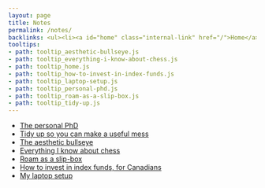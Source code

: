 ```yaml
---
layout: page
title: Notes
permalink: /notes/
backlinks: <ul><li><a id="home" class="internal-link" href="/">Home</a></li></ul>
tooltips: 
- path: tooltip_aesthetic-bullseye.js
- path: tooltip_everything-i-know-about-chess.js
- path: tooltip_home.js
- path: tooltip_how-to-invest-in-index-funds.js
- path: tooltip_laptop-setup.js
- path: tooltip_personal-phd.js
- path: tooltip_roam-as-a-slip-box.js
- path: tooltip_tidy-up.js
---
```


* <a id="personal-phd" class="internal-link" href="/personal-phd/">The personal PhD</a>
* <a id="tidy-up" class="internal-link" href="/tidy-up/">Tidy up so you can make a useful mess</a>
* <a id="aesthetic-bullseye" class="internal-link" href="/aesthetic-bullseye/">The aesthetic bullseye</a>
* <a id="everything-i-know-about-chess" class="internal-link" href="/everything-i-know-about-chess/">Everything I know about chess</a>
* <a id="roam-as-a-slip-box" class="internal-link" href="/roam-as-a-slip-box/">Roam as a slip-box</a>
* <a id="how-to-invest-in-index-funds" class="internal-link" href="/how-to-invest-in-index-funds/">How to invest in index funds, for Canadians</a>
* <a id="laptop-setup" class="internal-link" href="/laptop-setup/">My laptop setup</a>
